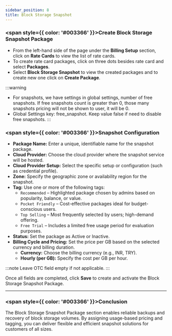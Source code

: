 ```yaml
---
sidebar_position: 8
title: Block Storage Snapshot
---
```


### <span style={{ color: '#003366' }}>Create Block Storage Snapshot Package</span>

- From the left-hand side of the page under the **Billing Setup** section, click on **Rate Cards** to view the list of rate cards.
- To create rate card packages, click on three dots besides rate card and select **Packages**.
- Select **Block Storage Snapshot** to view the created packages and to create new one click on **Create Package**.

:::warning
- For snapshots, we have settings in global settings, number of free snapshots. If free snapshots count is greater than 0, those many snapshots pricing will not be shown to user, it will be 0.
- Global Settings key: free_snapshot. Keep value false if need to disable free snapshots.
:::

### <span style={{ color: '#003366' }}>Snapshot Configuration</span>

- **Package Name:** Enter a unique, identifiable name for the snapshot package.
- **Cloud Provider:** Choose the cloud provider where the snapshot service will be hosted.
- **Cloud Provider Setup:** Select the specific setup or configuration (such as credential profile).
- **Zone:** Specify the geographic zone or availability region for the snapshot.
- **Tag:** Use one or more of the following tags:
    - `Recommended` – Highlighted package chosen by admins based on popularity, balance, or value.
    - `Pocket Friendly` – Cost-effective packages ideal for budget-conscious users.
    - `Top Selling` – Most frequently selected by users; high-demand offering.
    - `Free Trial` – Includes a limited free usage period for evaluation purposes.
- **Status:** Set the package as Active or Inactive.
- **Billing Cycle and Pricing:** Set the price per GB based on the selected currency and billing duration.
    - **Currency:** Choose the billing currency (e.g., INR, TRY).
    - **Hourly (per GB):** Specify the cost per GB per hour.

:::note
Leave OTC field empty if not applicable.
:::

Once all fields are completed, click **Save** to create and activate the Block Storage Snapshot Package.

---

### <span style={{ color: '#003366' }}>Conclusion</span>

The Block Storage Snapshot Package section enables reliable backups and recovery of block storage volumes. By assigning usage-based pricing and tagging, you can deliver flexible and efficient snapshot solutions for customers of all sizes.
